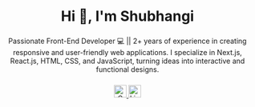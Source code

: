 ###

<h1 align="center">Hi 👋, I'm Shubhangi </h1>

###

<p align="center">
Passionate Front-End Developer 💻 || 2+ years of experience in creating responsive and user-friendly web applications. I specialize in Next.js, React.js, HTML, CSS, and JavaScript, turning ideas into interactive and functional designs.
</p>

###

<div align="center">
  <a href="mailto:shubhangibagwe@gmail.com" target="_blank">
    <img src="https://img.shields.io/static/v1?message=Gmail&logo=gmail&label=&color=D14836&logoColor=white&labelColor=&style=for-the-badge" height="25" alt="Gmail logo" />
  </a>
  <a href="https://www.linkedin.com/in/shubhangi-bagwe-7626271a3/" target="_blank">
    <img src="https://img.shields.io/static/v1?message=LinkedIn&logo=linkedin&label=&color=0077B5&logoColor=white&labelColor=&style=for-the-badge" height="25" alt="LinkedIn logo" />
  </a>
</div>

###
